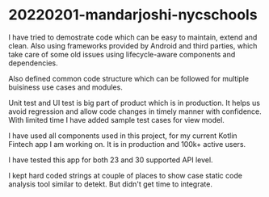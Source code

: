 # 20220201-mandarjoshi-nycschools

I have tried to demostrate code which can be easy to maintain, extend and clean. Also using frameworks provided by Android and third parties, which take care of some old issues using lifecycle-aware components and dependencies.

Also defined common code structure which can be followed for multiple buisiness use cases and modules.

Unit test and UI test is big part of product which is in production. It helps us avoid regression and allow code changes in timely manner with confidence. With limited time I have added sample test cases for view model.

I have used all components used in this project, for my current Kotlin Fintech app I am working on. It is in production and 100k+ active users.

I have tested this app for both 23 and 30 supported API level.

I kept hard coded strings at couple of places to show case static code analysis tool similar to detekt. But didn't get time to integrate.
